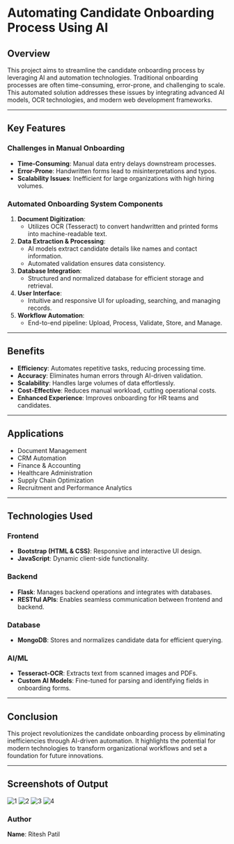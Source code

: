
# Automating Candidate Onboarding Process Using AI

## Overview
This project aims to streamline the candidate onboarding process by leveraging AI and automation technologies. Traditional onboarding processes are often time-consuming, error-prone, and challenging to scale. This automated solution addresses these issues by integrating advanced AI models, OCR technologies, and modern web development frameworks.

---

## Key Features
### Challenges in Manual Onboarding
- **Time-Consuming**: Manual data entry delays downstream processes.
- **Error-Prone**: Handwritten forms lead to misinterpretations and typos.
- **Scalability Issues**: Inefficient for large organizations with high hiring volumes.

### Automated Onboarding System Components
1. **Document Digitization**:
   - Utilizes OCR (Tesseract) to convert handwritten and printed forms into machine-readable text.
2. **Data Extraction & Processing**:
   - AI models extract candidate details like names and contact information.
   - Automated validation ensures data consistency.
3. **Database Integration**:
   - Structured and normalized database for efficient storage and retrieval.
4. **User Interface**:
   - Intuitive and responsive UI for uploading, searching, and managing records.
5. **Workflow Automation**:
   - End-to-end pipeline: Upload, Process, Validate, Store, and Manage.

---

## Benefits
- **Efficiency**: Automates repetitive tasks, reducing processing time.
- **Accuracy**: Eliminates human errors through AI-driven validation.
- **Scalability**: Handles large volumes of data effortlessly.
- **Cost-Effective**: Reduces manual workload, cutting operational costs.
- **Enhanced Experience**: Improves onboarding for HR teams and candidates.

---

## Applications
- Document Management
- CRM Automation
- Finance & Accounting
- Healthcare Administration
- Supply Chain Optimization
- Recruitment and Performance Analytics

---

## Technologies Used

### Frontend
- **Bootstrap (HTML & CSS)**: Responsive and interactive UI design.
- **JavaScript**: Dynamic client-side functionality.

### Backend
- **Flask**: Manages backend operations and integrates with databases.
- **RESTful APIs**: Enables seamless communication between frontend and backend.

### Database
- **MongoDB**: Stores and normalizes candidate data for efficient querying.

### AI/ML
- **Tesseract-OCR**: Extracts text from scanned images and PDFs.
- **Custom AI Models**: Fine-tuned for parsing and identifying fields in onboarding forms.

---

## Conclusion
This project revolutionizes the candidate onboarding process by eliminating inefficiencies through AI-driven automation. It highlights the potential for modern technologies to transform organizational workflows and set a foundation for future innovations.

---
## Screenshots of Output 
   ![1](https://github.com/user-attachments/assets/1dd4b79c-07bd-4525-958c-6e0623b292b1)
   ![2](https://github.com/user-attachments/assets/9c617e12-43eb-4213-a6bd-8467bfbf4491)
   ![3](https://github.com/user-attachments/assets/848b3184-eff8-41d9-bfd3-57badd2b7ba4)
   ![4](https://github.com/user-attachments/assets/87ec9e85-1b1d-487e-973e-e6091ce98150)

### Author
**Name**: Ritesh Patil  

